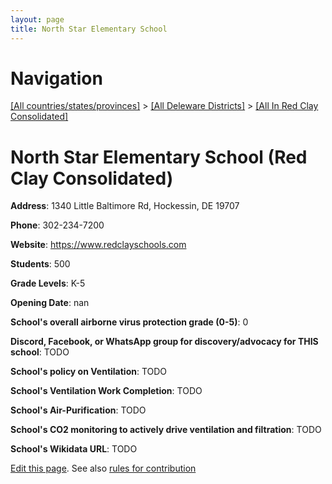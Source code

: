```yaml
---
layout: page
title: North Star Elementary School
---
```

# Navigation

[[All countries/states/provinces]](../../..) > [[All Deleware Districts]](../..) > [[All In Red Clay Consolidated]](..)

# North Star Elementary School (Red Clay Consolidated)

**Address**: 1340 Little Baltimore Rd, Hockessin, DE 19707

**Phone**: 302-234-7200

**Website**: <https://www.redclayschools.com>

**Students**: 500

**Grade Levels**: K-5

**Opening Date**: nan

**School's overall airborne virus protection grade (0-5)**: 0

**Discord, Facebook, or WhatsApp group for discovery/advocacy for THIS school**: TODO

**School's policy on Ventilation**: TODO

**School's Ventilation Work Completion**: TODO

**School's Air-Purification**: TODO

**School's CO2 monitoring to actively drive ventilation and filtration**: TODO

**School's Wikidata URL**: TODO


[Edit this page](https://github.com/ventilate-schools/DE/edit/main/./Red_Clay_Consolidated/North_Star_Elementary_School.md). See also [rules for contribution](../../../contribution-rules/)